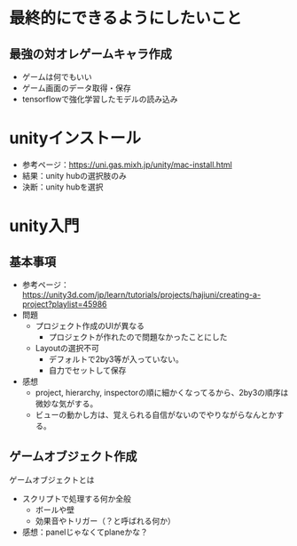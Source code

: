 # 最終的にできるようにしたいこと
## 最強の対オレゲームキャラ作成
- ゲームは何でもいい
- ゲーム画面のデータ取得・保存
- tensorflowで強化学習したモデルの読み込み


# unityインストール
- 参考ページ：https://uni.gas.mixh.jp/unity/mac-install.html
- 結果：unity hubの選択肢のみ
- 決断：unity hubを選択

# unity入門
## 基本事項
- 参考ページ：https://unity3d.com/jp/learn/tutorials/projects/hajiuni/creating-a-project?playlist=45986
- 問題
    - プロジェクト作成のUIが異なる
        - プロジェクトが作れたので問題なかったことにした
    - Layoutの選択不可
        - デフォルトで2by3等が入っていない。
        - 自力でセットして保存
- 感想
    - project, hierarchy, inspectorの順に細かくなってるから、2by3の順序は微妙な気がする。
    - ビューの動かし方は、覚えられる自信がないのでやりながらなんとかする。

## ゲームオブジェクト作成
ゲームオブジェクトとは
- スクリプトで処理する何か全般
    - ボールや壁
    - 効果音やトリガー（？と呼ばれる何か）
- 感想：panelじゃなくてplaneかな？

